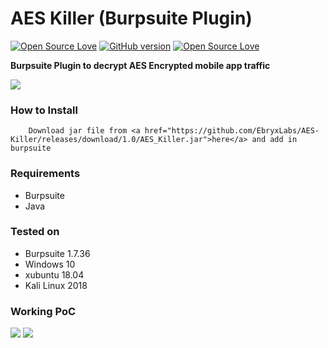 # AES Killer (Burpsuite Plugin)
[![Open Source Love](https://badges.frapsoft.com/os/v1/open-source.svg?v=102)](https://github.com/ellerbrock/open-source-badge/)
[![GitHub version](https://d25lcipzij17d.cloudfront.net/badge.svg?id=gh&type=0.2&v=1.0&x2=0)](http://badge.fury.io/gh/boennemann%2Fbadges)
[![Open Source Love](https://badges.frapsoft.com/os/mit/mit.svg?v=102)](https://github.com/ellerbrock/open-source-badge/)

**Burpsuite Plugin to decrypt AES Encrypted mobile app traffic**

<img src="https://i.imgur.com/Jc9c6lp.png" />

### How to Install
		Download jar file from <a href="https://github.com/EbryxLabs/AES-Killer/releases/download/1.0/AES_Killer.jar">here</a> and add in burpsuite

### Requirements
- Burpsuite
- Java


### Tested on
- Burpsuite 1.7.36
- Windows 10
- xubuntu 18.04
- Kali Linux 2018

### Working PoC

<img src="https://i.imgur.com/QknOXGD.png" />

<img src="https://i.imgur.com/Pwrnvbv.png" />